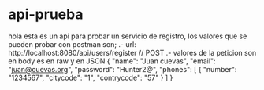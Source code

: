 # api-prueba
hola esta es un api para probar un servicio de registro, los valores que se pueden probar con postman son;
      .- url: http://localhost:8080/api/users/register // POST
      .- valores de la peticion son en body es en raw y en JSON 
            {
          "name": "Juan cuevas",
          "email": "juan@cuevas.org",
          "password": "Hunter2@",
          "phones": [
                    {
                        "number": "1234567",
                        "citycode": "1",
                        "contrycode": "57"
                    }
                  ]
          }

